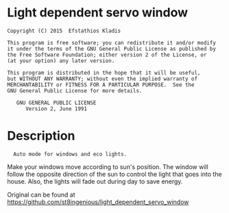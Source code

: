  # Light dependent servo window
	
	Copyright (C) 2015  Efstathios Kladis

    This program is free software; you can redistribute it and/or modify
    it under the terms of the GNU General Public License as published by
    the Free Software Foundation; either version 2 of the License, or
    (at your option) any later version.

    This program is distributed in the hope that it will be useful,
    but WITHOUT ANY WARRANTY; without even the implied warranty of
    MERCHANTABILITY or FITNESS FOR A PARTICULAR PURPOSE.  See the
    GNU General Public License for more details.
    
       GNU GENERAL PUBLIC LICENSE
          Version 2, June 1991
            
            
   # Description     
      Auto mode for windows and eco lights. 
   Make your windows move according to sun's position. 
   The window will follow the opposite direction of the sun to control the light that goes into the house. 
   Also, the lights will fade out during day to save energy.
            

 Original can be found at https://github.com/st8ingenious/light_dependent_servo_window
